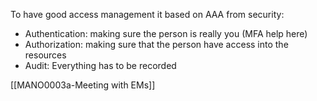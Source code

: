 To have good access management it based on AAA from security:
- Authentication: making sure the person is really you (MFA help here)
- Authorization: making sure that the person have access into the resources
- Audit: Everything has to be recorded

[[MANO0003a-Meeting with EMs]]
